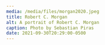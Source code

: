 ```yaml
---
media: /media/files/morgan2020.jpeg
title: Robert C. Morgan
alt: A portrait of Robert C. Morgan
caption: Photo by Sebastian Piras
date: 2021-09-30T20:29:00-0500
---
```

